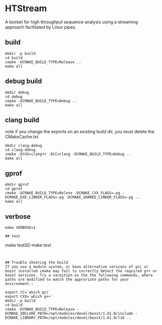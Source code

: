 # HTStream
A toolset for high throughput sequence analysis using a streaming approach facilitated by Linux pipes.


## build
```
mkdir -p build
cd build
cmake -DCMAKE_BUILD_TYPE=Release ..
make all 
```

## debug build
```
mkdir debug
cd debug
cmake -DCMAKE_BUILD_TYPE=Debug ..
make all
```

## clang build

note if you change the exports on an existing build dir, you must delete the CMakeCache.txt

```
mkdir clang-debug
cd clang-debug
cmake -DCXX=clang++ -DCC=clang -DCMAKE_BUILD_TYPE=Debug ..
make all
```

## gprof
```
mkdir gprof
cd gprof
cmake -DCMAKE_BUILD_TYPE=Relese -DCMAKE_CXX_FLAGS=-pg -DCMAKE_EXE_LINKER_FLAGS=-pg -DCMAKE_SHARED_LINKER_FLAGS=-pg ..
make all

```

## verbose 
```
make VERBOSE=1

## test

```
make testSD
make test
```


## Trouble shooting the build
If you use a module system, or have alternative versions of gcc or boost installed cmake may fail to correctly detect the required g++ or boost versions. Try a varaition on the the following commands, where paths are modified to match the approriate paths for your environment.:
```

```
export CC=`which gcc` 
export CXX=`which g++`
mkdir -p build
cd build
cmake -DCMAKE_BUILD_TYPE=Release -DCMAKE_INCLUDE_PATH=/opt/modules/devel/boost/1.61.0/include -DCMAKE_LIBRARY_PATH=/opt/modules/devel/boost/1.61.0/lib .. 
```
